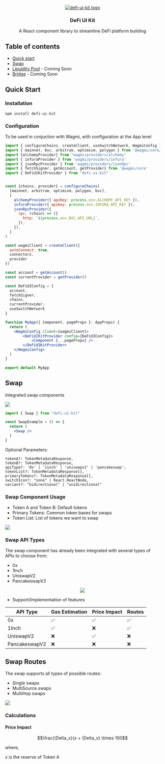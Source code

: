 <p align="center">
  <a href="">
    <img src="https://defi-reserach.s3.eu-west-2.amazonaws.com/defi-ui-kit-logo.png" alt="defi-ui-kit logo" />
  </a>
</p>

<h3 align="center">DeFi UI Kit</h3>

<p align="center">
  A React component library to streamline DeFi platform building
  <br />
</p>

## Table of contents

- [Quick start](#quick-start)
- [Swap](#swap)
- [Liquidity Pool](#liquidity-pool) - Coming Soon
- [Bridge](#bridge) - Coming Soon

## Quick Start

### Installation

```
npm install defi-ui-kit
```

### Configuration

To be used in conjuction with Wagmi, with configuration at the App level

```jsx
import { configureChains, createClient, useSwitchNetwork, WagmiConfig } from "wagmi"
import { mainnet, bsc, arbitrum, optimism, polygon } from '@wagmi/core/chains'
import {alchemyProvider} from "wagmi/providers/alchemy"
import { infuraProvider } from 'wagmi/providers/infura'
import { jsonRpcProvider } from 'wagmi/providers/jsonRpc'
import { fetchSigner, getAccount, getProvider} from '@wagmi/core'
import { DeFiUIKitProvider } from "defi-ui-kit"


const {chains, provider} = configureChains(
  [mainnet, arbitrum, optimism, polygon, bsc], 
  [
    alchemyProvider({ apiKey: process.env.ALCHEMY_API_KEY }),
    infuraProvider({ apiKey: process.env.INFURA_API_KEY }),
    jsonRpcProvider({
      rpc: (chain) => ({
        http: `${process.env.BSC_API_URL}`,
      }),
    }),
  ]
)

const wagmiClient = createClient({
  autoConnect: true,
  connectors, 
  provider
})

const account = getAccount()
const currentProvider = getProvider()

const DeFiUIConfig = {
  account,
  fetchSigner,
  chains,
  currentProvider,
  useSwitchNetwork
}

function MyApp({ Component, pageProps }: AppProps) {
  return (
    <WagmiConfig client={wagmiClient}>
        <DeFiUIKitProvider config={DeFiUIConfig}>
            <Component {...pageProps} />
        </DeFiUIKitProvider>
    </WagmiConfig>
  )
}

export default MyApp
```

## Swap

Integrated swap components

<img src="https://defi-reserach.s3.eu-west-2.amazonaws.com/swap-showcase.png" />

```jsx
import { Swap } from "defi-ui-kit"

const SwapExample = () => {
  return (
    <Swap />
  )
}
```

Optional Parameters:

```
tokenA?: TokenMetadataResponse,
tokenB?: TokenMetadataResponse,
apiType?: '0x' | '1inch' | 'uniswapv2' | 'pancakeswap',
tokenList?: TokenMetadataResponse[],
primaryTokens?: TokenMetadataResponse[],
switchIcon?: "none" | React.ReactNode, 
variant?: "bidirectional" | "unidirectional"
```

### Swap Component Usage

- Token A and Token B: Default tokens 
- Primary Tokens: Common token bases for swaps
- Token List: List of tokens we want to swap 

<img src="https://defi-reserach.s3.eu-west-2.amazonaws.com/swap-usage.png"/>

### Swap API Types

The swap component has already been integrated with several types of APIs to choose from:

- 0x 
- 1Inch
- UniswapV2
- PancakeswapV2

<p align="center">
<img src="https://defi-reserach.s3.eu-west-2.amazonaws.com/Swap-api-types.png"/>
</p>

- Support/Implementation of features 

| API Type | Gas Estimation | Price Impact | Routes |
| -- | -- | -- | -- |
| 0x | ✅ | ✅ | ✅ |
| 1Inch | ✅ | ❌ | ✅ |
| UniswapV2 | ❌ | ✅ | ❌ |
| PancakeswapV2 | ❌ | ❌ | ❌ |

## Swap Routes

The swap supports all types of possible routes:

- Single swaps 
- MultiSource swaps
- MultiHop swaps

<img src="https://defi-reserach.s3.eu-west-2.amazonaws.com/Swap-Routes.png" /> 

### Calculations

#### Price Impact

$$\frac{\Delta_x}{x + \Delta_x} \times 100$$

where, 

$x$ is the reserve of Token A
